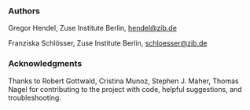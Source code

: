 ### Authors ###

Gregor Hendel, Zuse Institute Berlin, hendel@zib.de

Franziska Schlösser, Zuse Institute Berlin, schloesser@zib.de

### Acknowledgments ###

Thanks to Robert Gottwald, Cristina Munoz, Stephen J. Maher, Thomas Nagel
for contributing to the project with code, helpful suggestions, and 
troubleshooting.
